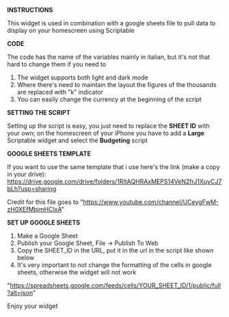**INSTRUCTIONS**

This widget is used in combination with a google sheets file to pull data to display on your homescreen using Scriptable

**CODE**

The code has the name of the variables mainly in italian, but it's not that hard to change them if you need to

1) The widget supports both light and dark mode
2) Where there's need to maintain the layout the figures of the thousands are replaced with "k" indicator
3) You can easily change the currency at the beginning of the script

**SETTING THE SCRIPT**

Setting up the script is easy, you just need to replace the **SHEET ID** with your own; on the homescreen of your iPhone you have to add a **Large** Scriptable widget and select the **Budgeting** script
 
 **GOOGLE SHEETS TEMPLATE**

If you want to use the same template that i use here's the link (make a copy in your drive): https://drive.google.com/drive/folders/1RItAQHRAxMEPS14VeN2frJ1XuyCJ7bLh?usp=sharing

Credit for this file goes to "https://www.youtube.com/channel/UCeygFwM-zH0XEfMbjmHClxA" 
 

**SET UP GOOGLE SHEETS**
1) Make a Google Sheet
2) Publish your Google Sheet, File -> Publish To Web
3) Copy the SHEET_ID in the URL, put it in the url in the script like shown below
4) It's very important to not change the formatting of the cells in google sheets, otherwise the widget will not work

"https://spreadsheets.google.com/feeds/cells/YOUR_SHEET_ID/1/public/full?alt=json"


Enjoy your widget

